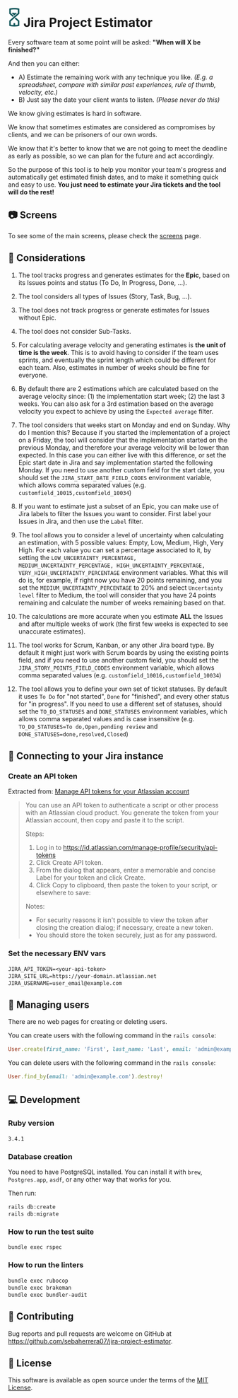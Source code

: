 # ![Jira Project Estimator](public/ms-icon-28x44.png) Jira Project Estimator 

Every software team at some point will be asked: **"When will X be finished?"**

And then you can either:
* A) Estimate the remaining work with any technique you like. _(E.g. a spreadsheet, compare with similar past experiences, rule of thumb, velocity, etc.)_
* B) Just say the date your client wants to listen. _(Please never do this)_

We know giving estimates is hard in software.

We know that sometimes estimates are considered as compromises by clients, and we can be prisoners of our own words.

We know that it's better to know that we are not going to meet the deadline as early as possible, so we can plan for the future and act accordingly.

So the purpose of this tool is to help you monitor your team's progress and automatically get estimated finish dates, and to make it something quick and easy to use. **You just need to estimate your Jira tickets and the tool will do the rest!**


## :camera: Screens
To see some of the main screens, please check the [screens](docs/SCREENS.md) page.


## :thought_balloon: Considerations
1. The tool tracks progress and generates estimates for the **Epic**, based on its Issues points and status (To Do, In Progress, Done, ...).

2. The tool considers all types of Issues (Story, Task, Bug, ...).

3. The tool does not track progress or generate estimates for Issues without Epic.

4. The tool does not consider Sub-Tasks.

5. For calculating average velocity and generating estimates is **the unit of time is the week**. This is to avoid having to consider if the team uses sprints, and eventually the sprint length which could be different for each team. Also, estimates in number of weeks should be fine for everyone.

6. By default there are 2 estimations which are calculated based on the average velocity since: (1) the implementation start week; (2) the last 3 weeks. You can also ask for a 3rd estimation based on the average velocity you expect to achieve by using the `Expected average` filter.

7. The tool considers that weeks start on Monday and end on Sunday. Why do I mention this? Because if you started the implementation of a project on a Friday, the tool will consider that the implementation started on the previous Monday, and therefore your average velocity will be lower than expected. In this case you can either live with this difference, or set the Epic start date in Jira and say implementation started the following Monday. If you need to use another custom field for the start date, you should set the `JIRA_START_DATE_FIELD_CODES` environment variable, which allows comma separated values (e.g. `customfield_10015,customfield_10034`)

8. If you want to estimate just a subset of an Epic, you can make use of Jira labels to filter the Issues you want to consider. First label your Issues in Jira, and then use the `Label` filter.

9. The tool allows you to consider a level of uncertainty when calculating an estimation, with 5 possible values: Empty, Low, Medium, High, Very High. For each value you can set a percentage associated to it, by setting the `LOW_UNCERTAINTY_PERCENTAGE, MEDIUM_UNCERTAINTY_PERCENTAGE, HIGH_UNCERTAINTY_PERCENTAGE, VERY_HIGH_UNCERTAINTY_PERCENTAGE` environment variables. What this will do is, for example, if right now you have 20 points remaining, and you set the `MEDIUM_UNCERTAINTY_PERCENTAGE` to 20% and select `Uncertainty level` filter to Medium, the tool will consider that you have 24 points remaining and calculate the number of weeks remaining based on that.

10. The calculations are more accurate when you estimate **ALL** the Issues and after multiple weeks of work (the first few weeks is expected to see unaccurate estimates).

11. The tool works for Scrum, Kanban, or any other Jira board type. By default it might just work with Scrum boards by using the existing points field, and if you need to use another custom field, you should set the `JIRA_STORY_POINTS_FIELD_CODES` environment variable, which allows comma separated values (e.g. `customfield_10016,customfield_10034`)

12. The tool allows you to define your own set of ticket statuses. By default it uses `To Do` for "not started", `Done` for "finished", and every other status for "in progress". If you need to use a different set of statuses, should set the `TO_DO_STATUSES` and `DONE_STATUSES` environment variables, which allows comma separated values and is case insensitive (e.g. `TO_DO_STATUSES=To do,Open,pending review` and `DONE_STATUSES=done,resolved,Closed`)

## :electric_plug: Connecting to your Jira instance

### Create an API token
Extracted from: [Manage API tokens for your Atlassian account](https://support.atlassian.com/atlassian-account/docs/manage-api-tokens-for-your-atlassian-account/)

> You can use an API token to authenticate a script or other process with an Atlassian cloud product. You generate the token from your Atlassian account, then copy and paste it to the script.
>
> Steps:
> 1. Log in to https://id.atlassian.com/manage-profile/security/api-tokens
> 2. Click Create API token.
> 3. From the dialog that appears, enter a memorable and concise Label for your token and click Create.
> 4. Click Copy to clipboard, then paste the token to your script, or elsewhere to save:
>
> Notes:
> * For security reasons it isn't possible to view the token after closing the creation dialog; if necessary, create a new token.
> * You should store the token securely, just as for any password.

### Set the necessary ENV vars
```
JIRA_API_TOKEN=<your-api-token>
JIRA_SITE_URL=https://your-domain.atlassian.net
JIRA_USERNAME=user_email@example.com
```


## :busts_in_silhouette: Managing users
There are no web pages for creating or deleting users.

You can create users with the following command in the `rails console`:

```ruby
User.create(first_name: 'First', last_name: 'Last', email: 'admin@example.com', password: 's3cur3_P4ssw0rd#!')
```

You can delete users with the following command in the `rails console`:

```ruby
User.find_by(email: 'admin@example.com').destroy!
```


## :computer: Development
### Ruby version
```
3.4.1
```

### Database creation
You need to have PostgreSQL installed. You can install it with `brew`, `Postgres.app`, `asdf`, or any other way that works for you.

Then run:

```
rails db:create
rails db:migrate
```

### How to run the test suite
```
bundle exec rspec
```

### How to run the linters
```
bundle exec rubocop
bundle exec brakeman
bundle exec bundler-audit
```


## :raising_hand: Contributing
Bug reports and pull requests are welcome on GitHub at https://github.com/sebaherrera07/jira-project-estimator.


## :ledger: License
This software is available as open source under the terms of the [MIT License](https://opensource.org/licenses/MIT).
